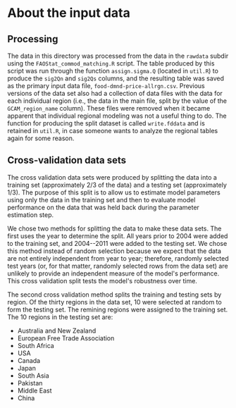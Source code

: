# About the input data

## Processing

The data in this directory was processed from the data in the
`rawdata` subdir using the `FAOStat_commod_matching.R` script.  The
table produced by this script was run through the function
`assign.sigma.Q` (located in `util.R`) to produce the `sig2Qn` and
`sig2Qs` columns, and the resulting table was saved as the primary
input data file, `food-dmnd-price-allrgn.csv`.  Previous versions of
the data set also had a collection of data files with the data for
each individual region (i.e., the data in the main file, split by the
value of the `GCAM_region_name` column).  These files were removed
when it became apparent that individual regional modeling was not a
useful thing to do.  The function for producing the split dataset is
called `write.fddata` and is retained in `util.R`, in case someone
wants to analyze the regional tables again for some reason.

## Cross-validation data sets

The cross validation data sets were produced by splitting the data
into a training set (approximately 2/3 of the data) and a testing set
(approximately 1/3).  The purpose of this split is to allow us to
estimate model parameters using only the data in the training set and
then to evaluate model performance on the data that was held back
during the parameter estimation step.

We chose two methods for splitting the data to make these data sets.
The first uses the year to determine the split.  All years prior to
2004 were added to the training set, and 2004--2011 were added to the
testing set.  We chose this method instead of random selection because
we expect that the data are not entirely independent from year to
year; therefore, randomly selected test years (or, for that matter,
randomly selected rows from the data set) are unlikely to provide
an independent measure of the model's performance.  This cross
validation split tests the model's robustness over time.

The second cross validation method splits the training and testing
sets by region.  Of the thirty regions in the data set, 10 were
selected at random to form the testing set.  The remining regions were
assigned to the training set.  The 10 regions in the testing set are:  
* Australia and New Zealand
* European Free Trade Association
* South Africa
* USA
* Canada
* Japan
* South Asia
* Pakistan
* Middle East
* China

